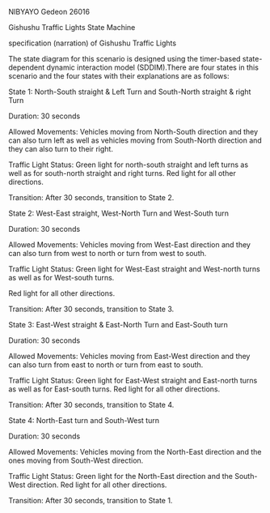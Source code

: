 NIBYAYO Gedeon  26016

Gishushu Traffic Lights State Machine


specification (narration) of Gishushu Traffic Lights

The state diagram for this scenario is designed using the timer-based state-dependent dynamic interaction model (SDDIM).There are four states in this scenario and the four states with their explanations are as follows:


State 1: North-South straight & Left Turn and South-North straight & right Turn

Duration: 30 seconds

Allowed Movements: Vehicles moving from North-South direction and they can also turn left as well as vehicles moving from South-North direction and they can also turn to their right.

Traffic Light Status:
Green light for north-south straight and left turns as well as for south-north straight and right turns.
Red light for all other directions.

Transition: After 30 seconds, transition to State 2.




State 2: West-East straight, West-North Turn and West-South turn

Duration: 30 seconds

Allowed Movements: Vehicles moving from West-East direction and they can also turn from west to north or turn from west to south.

Traffic Light Status:
Green light for West-East straight and West-north turns as well as for West-south turns.

Red light for all other directions.

Transition: After 30 seconds, transition to State 3.



State 3: East-West straight & East-North Turn and East-South turn

Duration: 30 seconds

Allowed Movements: Vehicles moving from East-West direction and they can also turn from east to north or turn from east to south.

Traffic Light Status:
Green light for East-West straight and East-north turns as well as for East-south turns.
Red light for all other directions.

Transition: After 30 seconds, transition to State 4.




State 4: North-East turn and South-West turn

Duration: 30 seconds

Allowed Movements: Vehicles moving from the North-East direction and the ones moving from South-West direction.

Traffic Light Status:
Green light for the North-East direction and the South-West direction.
Red light for all other directions.

Transition: After 30 seconds, transition to State 1.
